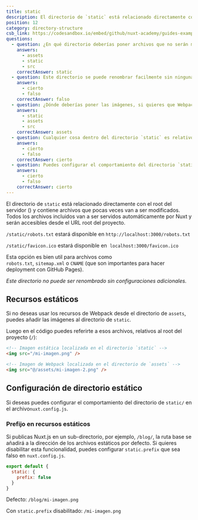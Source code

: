 ```yaml
---
title: static
description: El directorio de `static` está relacionado directamente con el root del servidor () y contiene archivos que pocas veces van a ser modificados. Todos los archivos incluidos van a ser servidos automáticamente por Nuxt y serán accesibles desde el URL root del proyecto.
position: 12
category: directory-structure
csb_link: https://codesandbox.io/embed/github/nuxt-academy/guides-examples/tree/master/04_directory_structure/13_static?fontsize=14&hidenavigation=1&theme=dark
questions:
  - question: ¿En qué directorio deberías poner archivos que no serán modificados, archivos como el favicon o robots.txt?
    answers:
      - assets
      - static
      - src
    correctAnswer: static
  - question: Este directorio se puede renombrar facilmente sin ninguna configuración.
    answers:
      - cierto
      - falso
    correctAnswer: falso
  - question: ¿Dónde deberías poner las imágenes, si quieres que Webpack se encargue de hacer el bundle?
    answers:
      - static
      - assets
      - src
    correctAnswer: assets
  - question: Cualquier cosa dentro del directorio `static` es relativo al directorio root del proyecto
    answers:
      - cierto
      - falso
    correctAnswer: cierto
  - question: Puedes configurar el comportamiento del directorio `static` en nuxt.config.js
    answers:
      - cierto
      - falso
    correctAnswer: cierto
---
```


El directorio de `static` está relacionado directamente con el root del servidor () y contiene archivos que pocas veces van a ser modificados. Todos los archivos incluidos van a ser servidos automáticamente por Nuxt y serán accesibles desde el URL root del proyecto.

`/static/robots.txt` estará disponible en `http://localhost:3000/robots.txt`

`/static/favicon.ico` estará disponible en  `localhost:3000/favicon.ico`

Esta opción es bien util para archivos como `robots.txt`, `sitemap.xml` o `CNAME` (que son importantes para hacer deployment con GitHub Pages).

<base-alert>

_Este directorio no puede ser renombrado sin configuraciones adicionales._

</base-alert>

## Recursos estáticos

Si no deseas usar los recursos de Webpack desde el directorio de `assets`, puedes añadir las imágenes al directorio de `static`.

Luego en el código puedes referirte a esos archivos, relativos al root del proyecto (`/`):

```html
<!-- Imagen estática localizada en el directorio `static` -->
<img src="/mi-imagen.png" />

<!-- Imagen de Webpack localizada en el directorio de `assets` -->
<img src="@/assets/mi-imagen-2.png" />
```

## Configuración de directorio estático

Si deseas puedes configurar el comportamiento del directorio de `static/` en el archivo`nuxt.config.js`.

### Prefijo en recursos estáticos

Si publicas Nuxt.js en un sub-directorio, por ejemplo, `/blog/`, la ruta base se añadirá a la dirección de los archivos estáticos por defecto. Si quieres disabilitar esta funcionalidad, puedes configurar `static.prefix` que sea falso en `nuxt.config.js`.

```js
export default {
  static: {
    prefix: false
  }
}
```

Defecto: `/blog/mi-imagen.png`

Con `static.prefix` disabilitado: `/mi-imagen.png`

<app-modal>
  <code-sandbox  :src="csb_link"></code-sandbox>
</app-modal>

<quiz :questions="questions"></quiz>
